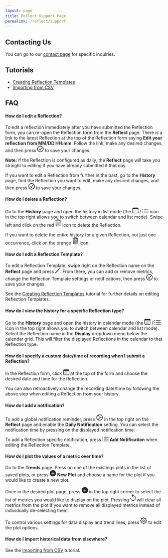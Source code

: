 ```yaml
---
layout: page
title: Reflect Support Page
permalink: /reflect/support
---
```


## Contacting Us

You can go to our [contact page](/contact) for specific inquiries. 

## Tutorials

- [Creating Reflection Templates](/reflect/tutorials/creating-reflections)
- [Importing from CSV](/reflect/tutorials/csv-import)

## FAQ

#### How do I edit a **Reflection**?

To edit a reflection immediately after you have submitted the Reflection form, you can re-open the Reflection form from the **Reflect** page. There is a link to the latest Reflection at the top of the Reflection form saying **Edit your reflection from MM/DD HH:mm**. Follow the link, make any desired changes, and then press ![checkmark.circle](/assets/icons/checkmark.circle.png) to save your changes.

**Note:** If the Reflection is configured as daily, the **Reflect** page will take you straight to editing if you have already submitted it that day.

If you want to edit a Reflection from further in the past, go to the **History** page, find the Reflection you want to edit, make any desired changes, and then press ![checkmark.circle](/assets/icons/checkmark.circle.png) to save your changes.


#### How do I delete a **Reflection**?

Go to the **History** page and open the history in list mode (the ![calendar](/assets/icons/calendar.png) / ![list.bullet](/assets/icons/list.bullet.png) icon in the top right allows you to switch between calendar and list mode). Swipe left and click on the red ![trash](/assets/icons/trash.png) icon to delete the Reflection.

If you want to delete the entire history for a given Reflection, not just one occurrence, click on the orange ![trash.slash](/assets/icons/trash.slash.png) icon.

#### How do I edit a **Reflection Template**?

To edit a Reflection Template, swipe right on the Reflection name on the **Reflect** page and press ![pencil](/assets/icons/pencil.png). From there, you can add or remove metrics, change the Reflection Template settings or notifications, then press ![checkmark.circle](/assets/icons/checkmark.circle.png) to save your changes.

See the [Creating Reflection Templates](/reflect/tutorials/creating-reflections) tutorial for further details on editing Reflection Templates.

#### How do I view the history for a specific **Reflection** type?

Go to the **History** page and open the history in calendar mode (the ![calendar](/assets/icons/calendar.png) / ![list.bullet](/assets/icons/list.bullet.png) icon in the top right allows you to switch between calendar and list mode). Select the Reflection name in the **Display** dropdown menu below the calendar grid. This will filter the displayed Reflections in the calendar to that Reflection type.

#### How do I specify a custom date/time of recording when I submit a **Reflection**?

In the Reflection form, click ![calendar](/assets/icons/calendar.png)
 at the top of the form and choose the desired date and time for the Reflection. 

You can also retroactively change the recording date/time by following the above step when editing a Reflection from your history.

#### How do I add a notification?

To add a global notification reminder, press ![gear](/assets/icons/gear.png) in the top right on the **Reflect** page and enable the **Daily Notification** setting. You can select the notification time by pressing on the displayed notification time.

To add a Reflection specific notification, press ![list.bullet](/assets/icons/list.bullet.png) **Add Notification** when editing the Reflection Template.

#### How do I plot the values of a metric over time?

Go to the **Trends** page. Press on one of the existings plots in the list of saved plots, or press ![plus.circle.fill](/assets/icons/plus.circle.fill.png) **New Plot** and choose a name for the plot if you would like to create a new plot.

Once in the desired plot page, press ![plus.circle.fill](/assets/icons/plus.circle.fill.png) in the top right corner to select the list of metrics you would like to display on the plot. Pressing ![arrow.counterclockwise](/assets/icons/arrow.counterclockwise.png) will clear all metrics from the plot if you want to remove all displayed metrics instead of individually de-selecting them.

To control various settings for data display and trend lines, press ![gearshape](/assets/icons/gearshape.png) to edit the plot options.

#### How do I import historical data from elsewhere?

See the [Importing from CSV](/reflect/tutorials/csv-import) tutorial.

